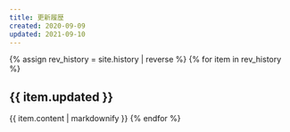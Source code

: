 ```yaml
---
title: 更新履歴
created: 2020-09-09
updated: 2021-09-10
---
```

{% assign rev_history = site.history | reverse %}
{% for item in rev_history %}
## <a name="{{ item.updated }}">{{ item.updated }}</a>
{{ item.content | markdownify }}
{% endfor %}
